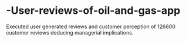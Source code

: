 # -User-reviews-of-oil-and-gas-app
Executed user generated reviews and customer perception of 126600 customer reviews deducing managerial implications.
